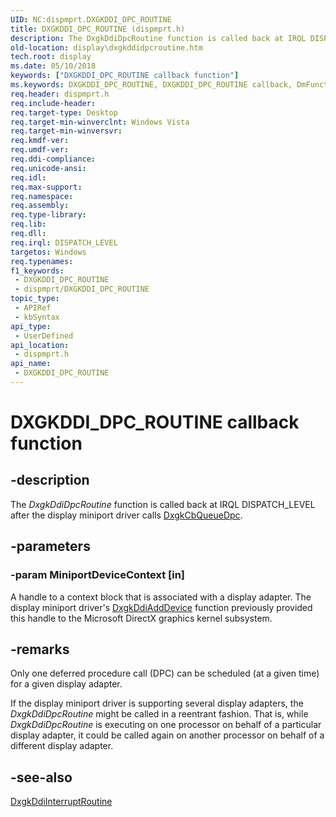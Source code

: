 ```yaml
---
UID: NC:dispmprt.DXGKDDI_DPC_ROUTINE
title: DXGKDDI_DPC_ROUTINE (dispmprt.h)
description: The DxgkDdiDpcRoutine function is called back at IRQL DISPATCH_LEVEL after the display miniport driver calls DxgkCbQueueDpc.
old-location: display\dxgkddidpcroutine.htm
tech.root: display
ms.date: 05/10/2018
keywords: ["DXGKDDI_DPC_ROUTINE callback function"]
ms.keywords: DXGKDDI_DPC_ROUTINE, DXGKDDI_DPC_ROUTINE callback, DmFunctions_12213354-74a5-40a5-a061-fa47d5a8cb03.xml, DxgkDdiDpcRoutine, DxgkDdiDpcRoutine callback function [Display Devices], display.dxgkddidpcroutine, dispmprt/DxgkDdiDpcRoutine
req.header: dispmprt.h
req.include-header: 
req.target-type: Desktop
req.target-min-winverclnt: Windows Vista
req.target-min-winversvr: 
req.kmdf-ver: 
req.umdf-ver: 
req.ddi-compliance: 
req.unicode-ansi: 
req.idl: 
req.max-support: 
req.namespace: 
req.assembly: 
req.type-library: 
req.lib: 
req.dll: 
req.irql: DISPATCH_LEVEL
targetos: Windows
req.typenames: 
f1_keywords:
 - DXGKDDI_DPC_ROUTINE
 - dispmprt/DXGKDDI_DPC_ROUTINE
topic_type:
 - APIRef
 - kbSyntax
api_type:
 - UserDefined
api_location:
 - dispmprt.h
api_name:
 - DXGKDDI_DPC_ROUTINE
---
```


# DXGKDDI_DPC_ROUTINE callback function


## -description

The <i>DxgkDdiDpcRoutine</i> function is called back at IRQL DISPATCH_LEVEL after the display miniport driver calls <a href="/windows-hardware/drivers/ddi/dispmprt/nc-dispmprt-dxgkcb_queue_dpc">DxgkCbQueueDpc</a>.

## -parameters

### -param MiniportDeviceContext [in]


A handle to a context block that is associated with a display adapter. The display miniport driver's <a href="/windows-hardware/drivers/ddi/dispmprt/nc-dispmprt-dxgkddi_add_device">DxgkDdiAddDevice</a> function previously provided this handle to the Microsoft DirectX graphics kernel subsystem.

## -remarks

Only one deferred procedure call (DPC) can be scheduled (at a given time) for a given display adapter.

If the display miniport driver is supporting several display adapters, the <i>DxgkDdiDpcRoutine</i> might be called in a reentrant fashion. That is, while <i>DxgkDdiDpcRoutine</i> is executing on one processor on behalf of a particular display adapter, it could be called again on another processor on behalf of a different display adapter.

## -see-also

<a href="/windows-hardware/drivers/ddi/dispmprt/nc-dispmprt-dxgkddi_interrupt_routine">DxgkDdiInterruptRoutine</a>

